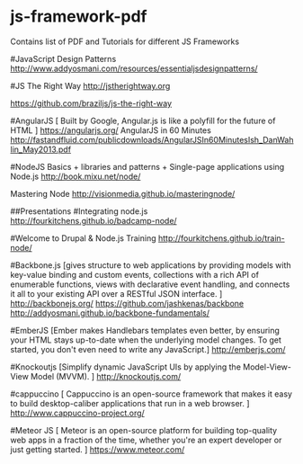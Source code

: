 # js-framework-pdf
Contains list of PDF and Tutorials for different JS Frameworks

#JavaScript Design Patterns
http://www.addyosmani.com/resources/essentialjsdesignpatterns/

#JS The Right Way
http://jstherightway.org

https://github.com/braziljs/js-the-right-way

#AngularJS
[ Built by Google, Angular.js is like a polyfill for the future of HTML ]
https://angularjs.org/
AngularJS in 60 Minutes
http://fastandfluid.com/publicdownloads/AngularJSIn60MinutesIsh_DanWahlin_May2013.pdf


#NodeJS
Basics + libraries and patterns + Single-page applications using Node.js
http://book.mixu.net/node/

Mastering Node
http://visionmedia.github.io/masteringnode/

##Presentations
#Integrating node.js
http://fourkitchens.github.io/badcamp-node/

#Welcome to Drupal & Node.js Training
http://fourkitchens.github.io/train-node/


#Backbone.js
[gives structure to web applications by providing models with key-value binding and custom events, collections with a rich API of enumerable functions, views with declarative event handling, and connects it all to your existing API over a RESTful JSON interface. ]
http://backbonejs.org/
https://github.com/jashkenas/backbone
http://addyosmani.github.io/backbone-fundamentals/

#EmberJS
[Ember makes Handlebars templates even better, by ensuring your HTML stays up-to-date when the underlying model changes. To get started, you don't even need to write any JavaScript.]
http://emberjs.com/

#Knockoutjs
[Simplify dynamic JavaScript UIs by applying the Model-View-View Model (MVVM). ]
http://knockoutjs.com/

#cappuccino
[ Cappuccino is an open-source framework that makes it easy to build desktop-caliber applications that run in a web browser. ]
http://www.cappuccino-project.org/

#Meteor JS
[ Meteor is an open-source platform for building top-quality web apps in a fraction of the time, whether you're an expert developer or just getting started. ]
https://www.meteor.com/




